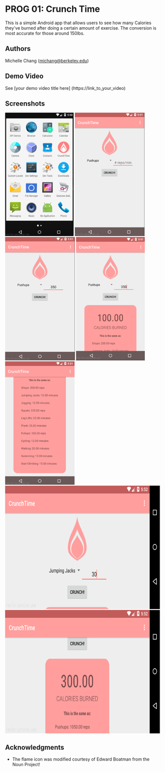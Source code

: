 # PROG 01: Crunch Time

This is a simple Android app that allows users to see how many Calories they've burned after doing a certain amount of exercise.
The conversion is most accurate for those around 150lbs. 

## Authors

Michelle Chang ([michang@berkeley.edu](mailto:michang@berkeley.edu))

## Demo Video

See [your demo video title here] (https://link_to_your_video)

## Screenshots

<img src="screenshots/main.png" height="400" alt="Screenshot"/>
<img src="screenshots/process1.png" height="400" alt="Screenshot"/>
<img src="screenshots/process2.png" height="400" alt="Screenshot"/>
<img src="screenshots/process3.png" height="400" alt="Screenshot"/>
<img src="screenshots/process4.png" height="400" alt="Screenshot"/>
<img src="screenshots/side1.png" height="400" alt="Screenshot"/>
<img src="screenshots/side2.png" height="400" alt="Screenshot"/>

## Acknowledgments

* The flame icon was modified courtesy of Edward Boatman from the Noun Project!
